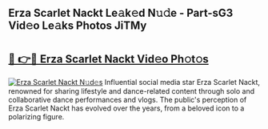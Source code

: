 ## Erza Scarlet Nackt Le𝚊k𝚎d N𝚞𝚍e - Part-sG3 Vid𝚎o Le𝚊ks Photos JiTMy

# <h2><a href="http://fb1m7nl.evod.top/?m=Erza+Scarlet+Nackt">🔗 👉🔴 Erza Scarlet Nackt Vid𝚎o Ph𝚘t𝚘s</a></h2>

[![Erza Scarlet Nackt N𝚞d𝚎s](https://i.imgur.com/8V9OHl7.gif)](http://fb1m7nl.evod.top/?m=Erza+Scarlet+Nackt)
Influential social media star Erza Scarlet Nackt, renowned for sharing lifestyle and dance-related content through solo and collaborative dance performances and vlogs. The public's perception of Erza Scarlet Nackt has evolved over the years, from a beloved icon to a polarizing figure. 
